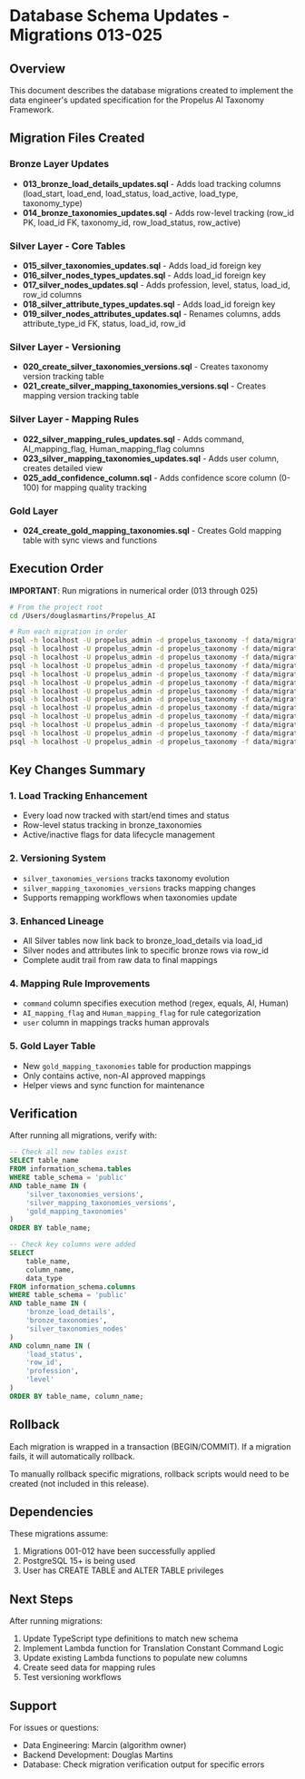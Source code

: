 # Database Schema Updates - Migrations 013-025

## Overview

This document describes the database migrations created to implement the data engineer's updated specification for the Propelus AI Taxonomy Framework.

## Migration Files Created

### Bronze Layer Updates
- **013_bronze_load_details_updates.sql** - Adds load tracking columns (load_start, load_end, load_status, load_active, load_type, taxonomy_type)
- **014_bronze_taxonomies_updates.sql** - Adds row-level tracking (row_id PK, load_id FK, taxonomy_id, row_load_status, row_active)

### Silver Layer - Core Tables
- **015_silver_taxonomies_updates.sql** - Adds load_id foreign key
- **016_silver_nodes_types_updates.sql** - Adds load_id foreign key
- **017_silver_nodes_updates.sql** - Adds profession, level, status, load_id, row_id columns
- **018_silver_attribute_types_updates.sql** - Adds load_id foreign key
- **019_silver_nodes_attributes_updates.sql** - Renames columns, adds attribute_type_id FK, status, load_id, row_id

### Silver Layer - Versioning
- **020_create_silver_taxonomies_versions.sql** - Creates taxonomy version tracking table
- **021_create_silver_mapping_taxonomies_versions.sql** - Creates mapping version tracking table

### Silver Layer - Mapping Rules
- **022_silver_mapping_rules_updates.sql** - Adds command, AI_mapping_flag, Human_mapping_flag columns
- **023_silver_mapping_taxonomies_updates.sql** - Adds user column, creates detailed view
- **025_add_confidence_column.sql** - Adds confidence score column (0-100) for mapping quality tracking

### Gold Layer
- **024_create_gold_mapping_taxonomies.sql** - Creates Gold mapping table with sync views and functions

## Execution Order

**IMPORTANT**: Run migrations in numerical order (013 through 025)

```bash
# From the project root
cd /Users/douglasmartins/Propelus_AI

# Run each migration in order
psql -h localhost -U propelus_admin -d propelus_taxonomy -f data/migrations/013_bronze_load_details_updates.sql
psql -h localhost -U propelus_admin -d propelus_taxonomy -f data/migrations/014_bronze_taxonomies_updates.sql
psql -h localhost -U propelus_admin -d propelus_taxonomy -f data/migrations/015_silver_taxonomies_updates.sql
psql -h localhost -U propelus_admin -d propelus_taxonomy -f data/migrations/016_silver_nodes_types_updates.sql
psql -h localhost -U propelus_admin -d propelus_taxonomy -f data/migrations/017_silver_nodes_updates.sql
psql -h localhost -U propelus_admin -d propelus_taxonomy -f data/migrations/018_silver_attribute_types_updates.sql
psql -h localhost -U propelus_admin -d propelus_taxonomy -f data/migrations/019_silver_nodes_attributes_updates.sql
psql -h localhost -U propelus_admin -d propelus_taxonomy -f data/migrations/020_create_silver_taxonomies_versions.sql
psql -h localhost -U propelus_admin -d propelus_taxonomy -f data/migrations/021_create_silver_mapping_taxonomies_versions.sql
psql -h localhost -U propelus_admin -d propelus_taxonomy -f data/migrations/022_silver_mapping_rules_updates.sql
psql -h localhost -U propelus_admin -d propelus_taxonomy -f data/migrations/023_silver_mapping_taxonomies_updates.sql
psql -h localhost -U propelus_admin -d propelus_taxonomy -f data/migrations/024_create_gold_mapping_taxonomies.sql
psql -h localhost -U propelus_admin -d propelus_taxonomy -f data/migrations/025_add_confidence_column.sql
```

## Key Changes Summary

### 1. Load Tracking Enhancement
- Every load now tracked with start/end times and status
- Row-level status tracking in bronze_taxonomies
- Active/inactive flags for data lifecycle management

### 2. Versioning System
- `silver_taxonomies_versions` tracks taxonomy evolution
- `silver_mapping_taxonomies_versions` tracks mapping changes
- Supports remapping workflows when taxonomies update

### 3. Enhanced Lineage
- All Silver tables now link back to bronze_load_details via load_id
- Silver nodes and attributes link to specific bronze rows via row_id
- Complete audit trail from raw data to final mappings

### 4. Mapping Rule Improvements
- `command` column specifies execution method (regex, equals, AI, Human)
- `AI_mapping_flag` and `Human_mapping_flag` for rule categorization
- `user` column in mappings tracks human approvals

### 5. Gold Layer Table
- New `gold_mapping_taxonomies` table for production mappings
- Only contains active, non-AI approved mappings
- Helper views and sync function for maintenance

## Verification

After running all migrations, verify with:

```sql
-- Check all new tables exist
SELECT table_name
FROM information_schema.tables
WHERE table_schema = 'public'
AND table_name IN (
    'silver_taxonomies_versions',
    'silver_mapping_taxonomies_versions',
    'gold_mapping_taxonomies'
)
ORDER BY table_name;

-- Check key columns were added
SELECT
    table_name,
    column_name,
    data_type
FROM information_schema.columns
WHERE table_schema = 'public'
AND table_name IN (
    'bronze_load_details',
    'bronze_taxonomies',
    'silver_taxonomies_nodes'
)
AND column_name IN (
    'load_status',
    'row_id',
    'profession',
    'level'
)
ORDER BY table_name, column_name;
```

## Rollback

Each migration is wrapped in a transaction (BEGIN/COMMIT). If a migration fails, it will automatically rollback.

To manually rollback specific migrations, rollback scripts would need to be created (not included in this release).

## Dependencies

These migrations assume:
1. Migrations 001-012 have been successfully applied
2. PostgreSQL 15+ is being used
3. User has CREATE TABLE and ALTER TABLE privileges

## Next Steps

After running migrations:
1. Update TypeScript type definitions to match new schema
2. Implement Lambda function for Translation Constant Command Logic
3. Update existing Lambda functions to populate new columns
4. Create seed data for mapping rules
5. Test versioning workflows

## Support

For issues or questions:
- Data Engineering: Marcin (algorithm owner)
- Backend Development: Douglas Martins
- Database: Check migration verification output for specific errors
